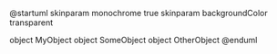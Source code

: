 @startuml
skinparam monochrome true
skinparam backgroundColor transparent

object MyObject
object SomeObject
object OtherObject
@enduml